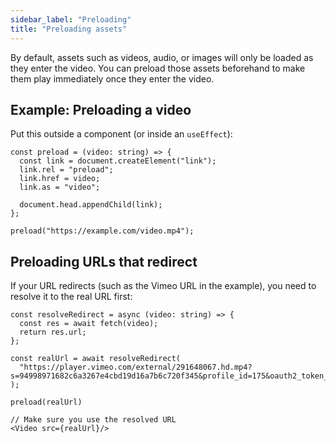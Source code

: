 ```yaml
---
sidebar_label: "Preloading"
title: "Preloading assets"
---
```


By default, assets such as videos, audio, or images will only be loaded as they enter the video. You can preload those assets beforehand to make them play immediately once they enter the video.

## Example: Preloading a video

Put this outside a component (or inside an `useEffect`):

```tsx
const preload = (video: string) => {
  const link = document.createElement("link");
  link.rel = "preload";
  link.href = video;
  link.as = "video";

  document.head.appendChild(link);
};

preload("https://example.com/video.mp4");
```

## Preloading URLs that redirect

If your URL redirects (such as the Vimeo URL in the example), you need to resolve it to the real URL first:

```tsx
const resolveRedirect = async (video: string) => {
  const res = await fetch(video);
  return res.url;
};

const realUrl = await resolveRedirect(
  "https://player.vimeo.com/external/291648067.hd.mp4?s=94998971682c6a3267e4cbd19d16a7b6c720f345&profile_id=175&oauth2_token_id=57447761"
);

preload(realUrl)

// Make sure you use the resolved URL
<Video src={realUrl}/>
```

